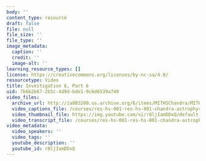 ```yaml
---
body: ''
content_type: resource
draft: false
file: null
file_size: ''
file_type: ''
image_metadata:
  caption: ''
  credit: ''
  image-alt: ''
learning_resource_types: []
license: https://creativecommons.org/licenses/by-nc-sa/4.0/
resourcetype: Video
title: Investigation 6, Part 6
uid: 7b6b2b67-2b5c-4d9d-bde1-9c6d6539a749
video_files:
  archive_url: http://ia803200.us.archive.org/6/items/MITHSChandra/MITHS_chandra_6_06_300k.mp4
  video_captions_file: /courses/res-hs-001-res-hs-001-chandra-astrophysics-institute/r8ljIamDDxQ_captions.webvtt
  video_thumbnail_file: https://img.youtube.com/vi/r8ljIamDDxQ/default.jpg
  video_transcript_file: /courses/res-hs-001-res-hs-001-chandra-astrophysics-institute/r8ljIamDDxQ_transcript.pdf
video_metadata:
  video_speakers: ''
  video_tags: ''
  youtube_description: ''
  youtube_id: r8ljIamDDxQ
---
```

